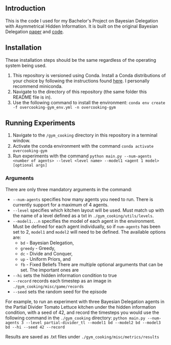 ## Introduction
This is the code I used for my Bachelor's Project on Bayesian Delegation with Asymmetrical Hidden Information. It is built on the original Bayesian Delegation [paper](https://onlinelibrary.wiley.com/doi/full/10.1111/tops.12525) and [code](https://github.com/rosewang2008/gym-cooking).

## Installation
These installation steps should be the same regardless of the operating system being used. 
1. This repository is versioned using Conda. Install a Conda distributions of your choice by following the instructions found [here](https://docs.conda.io/projects/conda/en/latest/user-guide/install/index.html). I personally recommend miniconda. 
2. Navigate to the directory of this repository (the same folder this README file is in).
3. Use the following command to install the environment: `conda env create -f overcooking-gym_env.yml -n overcooking-gym`

## Running Experiments
1. Navigate to the `/gym_cooking` directory in this repository in a terminal window.
2. Activate the conda environment with the command `conda activate overcooking-gym`
3. Run experiments with the command `python main.py --num-agents <number of agents> --level <level name> --model1 <agent 1 model> [optional args]`
### Arguments
There are only three mandatory arguments in the command:
- `--num-agents` specifies how many agents you need to run. There is currently support for a maximum of 4 agents. 
- `--level` specifies which kitchen layout will be used. Must match up with the name of a level defined as a txt in `./gym_cooking/utils/levels`. 
- `--model1...n` specifies the model of each agent in the environment. Must be defined for each agent individually, so if `num-agents` has been set to 2, `model1` and `model2` will need to be defined. The available options are:
	- `bd` - Bayesian Delegation,
	- `greedy` - Greedy,
	- `dc` - Divide and Conquer,
	- `up` - Uniform Priors, and
	- `fb` - Fixed Beliefs
There are multiple optional arguments that can be set. The important ones are
- `--hi` sets the hidden information condition to true
- `--record` records each timestep as an image in `./gym_cooking/misc/game/records`
- `--seed` sets the random seed for the episode

For example, to run an experiment with three Bayesian Delegation agents in the Partial Divider Tomato Lettuce kitchen under the hidden information condition, with a seed of 42, and record the timesteps you would use the following command in the `./gym_cooking` directory:
`python main.py --num-agents 3 --level partial-divider_tl --model1 bd --model2 bd --model3 bd --hi --seed 42 --record`

Results are saved as .txt files under `./gym_cooking/misc/metrics/results`
